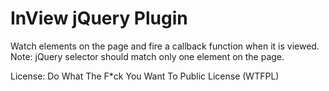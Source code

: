 # InView jQuery Plugin
 
Watch elements on the page and fire a callback function when it is viewed.
Note: jQuery selector should match only one element on the page.

License: Do What The F*ck You Want To Public License (WTFPL)

